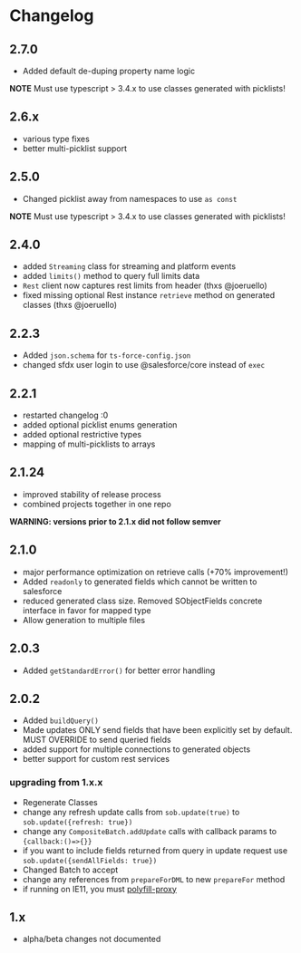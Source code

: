 # Changelog

## 2.7.0

* Added default de-duping property name logic

**NOTE** Must use typescript &gt; 3.4.x to use classes generated with picklists!

## 2.6.x

* various type fixes
* better multi-picklist support

## 2.5.0

* Changed picklist away from namespaces to use `as const`

**NOTE** Must use typescript &gt; 3.4.x to use classes generated with picklists!

## 2.4.0

* added `Streaming` class for streaming and platform events
* added `limits()` method to query full limits data
* `Rest` client now captures rest limits from header \(thxs @joeruello\)
* fixed missing optional Rest instance `retrieve` method on generated classes \(thxs @joeruello\)

## 2.2.3

* Added `json.schema` for `ts-force-config.json`
* changed sfdx user login to use @salesforce/core instead of `exec`

## 2.2.1

* restarted changelog :0
* added optional picklist enums generation
* added optional restrictive types
* mapping of multi-picklists to arrays

## 2.1.24

* improved stability of release process
* combined projects together in one repo

**WARNING: versions prior to 2.1.x did not follow semver**

## 2.1.0

* major performance optimization on retrieve calls \(+70% improvement!\)
* Added `readonly` to generated fields which cannot be written to salesforce
* reduced generated class size.  Removed SObjectFields concrete interface in favor for mapped type
* Allow generation to multiple files

## 2.0.3

* Added `getStandardError()` for better error handling

## 2.0.2

* Added `buildQuery()`
* Made updates ONLY send fields that have been explicitly set by default.  MUST OVERRIDE to send queried fields
* added support for multiple connections to generated objects
* better support for custom rest services

### upgrading from 1.x.x

* Regenerate Classes
* change any refresh update calls from `sob.update(true)` to `sob.update({refresh: true})`
* change any `CompositeBatch.addUpdate` calls with callback params to `{callback:()=>{}}`
* if you want to include fields returned from query in update request use `sob.update({sendAllFields: true})`
* Changed Batch to accept
* change any references from `prepareForDML` to new `prepareFor` method
* if running on IE11, you must [polyfill-proxy](https://www.npmjs.com/package/proxy-polyfill)

## 1.x

* alpha/beta changes not documented

